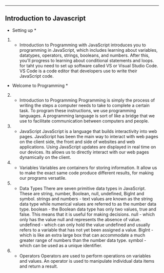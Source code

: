--------------------------
Introduction to Javascript
--------------------------




* Setting up *

1) - Introduction to Programming with JavaScript
introduces you to programming in JavaScript, which includes learning about variables, datatypes, operators, strings, booleans, and numbers. After this, you'll progress to learning about conditional statements and loops. for taht you need to set up software called VS or Visual Studio Code. VS Code is a code editor that developers use to write their JavaScript code.




* Welcome to Programming *

2) - Introduction to Programming
Programming is simply the process of writing the steps a computer needs to take to complete a certain task. To program these instructions, we use programming languages. A programming language is sort of like a bridge that we use to facilitate communication between computers and people. 

3) - JavaScript
JavaScript is a language that builds interactivity into web pages. JavaScript has been the main way to interact with web pages on the client side, the front and side of websites and web applications. Using JavaScript updates are displayed in real time on our devices. Its allows us to directly interact with our web pages dynamically on the client. 

4) - Variables
Variables are containers for storing information. It allow us to make the exact same code produce different results, for making our programs versatile. 

5) - Data Types
There are seven primitive data types in JavaScript. These are string, number, Boolean, null, undefined, BigInt and symbol. 
strings and numbers - text values are known as the string data type while numerical values are referred to as the number data type.
boolean - the Boolean data type has only two values, true and false. This means that it is useful for making decisions. 
null - which only has the value null and represents the absence of value.
undefined - which can only hold the value undefined and usually refers to a variable that has not yet been assigned a value. 
BigInt - which is like an extra large box that can accommodate a much greater range of numbers than the number data type.
symbol - which can be used as a unique identifier.

6) - Operators
Operators are used to perform operations on variables and values. An operator is used to manipulate individual data items and return a result.
